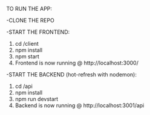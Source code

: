 TO RUN THE APP:

-CLONE THE REPO

-START THE FRONTEND:

1. cd /client
2. npm install
3. npm start
4. Frontend is now running @ http://localhost:3000/

-START THE BACKEND (hot-refresh with nodemon):

1. cd /api
2. npm install
3. npm run devstart
4. Backend is now running @ http://localhost:3001/api
